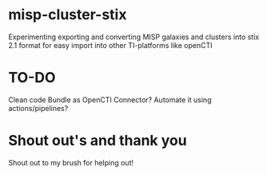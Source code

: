 # misp-cluster-stix
Experimenting exporting and converting MISP galaxies and clusters into stix 2.1 format for easy import into other TI-platforms like openCTI



# TO-DO
Clean code
Bundle as OpenCTI Connector?
Automate it using actions/pipelines?


# Shout out's and thank you
Shout out to my brush for helping out!
